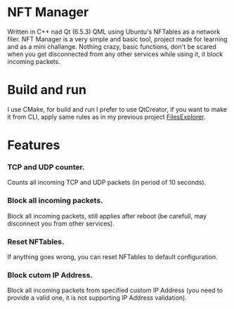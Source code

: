# NFT Manager

Written in C++ nad Qt (6.5.3) QML using Ubuntu's NFTables as a network filer.
NFT Manager is a very simple and basic tool, project made for learning and as a mini challange. Nothing crazy, basic functions, don't be scared when you get disconnected from any other services while using it, it block incoming packets.

# Build and run

I use CMake, for build and run I prefer to use QtCreator, if you want to make it from CLI, apply same rules as in my previous project [FilesExplorer](https://github.com/Cashtann/FileExplorer/tree/master).

# Features

### TCP and UDP counter.

Counts all incoming TCP and UDP packets (in period of 10 seconds).

### Block all incoming packets.

Block all incoming packets, still applies after reboot (be carefull, may disconnect you from other services).

### Reset NFTables.

If anything goes wrong, you can reset NFTables to default configuration.

### Block cutom IP Address.

Block all incoming packets from specified custom IP Address (you need to provide a valid one, it is not supporting IP Address validation).
